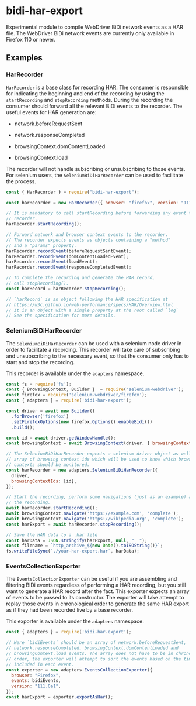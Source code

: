 # bidi-har-export

Experimental module to compile WebDriver BiDi network events as a HAR file. The WebDriver BiDi network events are currently only available in Firefox 110 or newer.

## Examples

### HarRecorder

`HarRecorder` is a base class for recording HAR. The consumer is responsible for indicating the beginning and end of the recording by using the `startRecording` and `stopRecording` methods. During the recording the consumer should forward all the relevant BiDi events to the recorder. The useful events for HAR generation are:
- network.beforeRequestSent

- network.responseCompleted
- browsingContext.domContentLoaded
- browsingContext.load

The recorder will not handle subscribing or unsubscribing to those events. For selenium users, the `SeleniumBiDiHarRecorder` can be used to facilitate the process.

```javascript
const { HarRecorder } = require("bidi-har-export");

const harRecorder = new HarRecorder({ browser: "firefox", version: "111.0a1"});

// It is mandatory to call startRecording before forwarding any event to the
// recorder.
harRecorder.startRecording();

// Forward network and browser context events to the recorder.
// The recorder expects events as objects containing a "method"
// and a "params" property.
harRecorder.recordEvent(beforeRequestSentEvent);
harRecorder.recordEvent(domContentLoadedEvent);
harRecorder.recordEvent(loadEvent);
harRecorder.recordEvent(responseCompletedEvent);

// To complete the recording and generate the HAR record,
// call stopRecording().
const harRecord = harRecorder.stopRecording();

// `harRecord` is an object following the HAR specification at
// https://w3c.github.io/web-performance/specs/HAR/Overview.html
// It is an object with a single property at the root called `log`
// See the specification for more details.
```

### SeleniumBiDiHarRecorder

The `SeleniumBiDiHarRecorder` can be used with a selenium node driver in order to facilitate a recording. This recorder will take care of subscribing and unsubscribing to the necessary event, so that the consumer only has to start and stop the recording.

This recorder is available under the `adapters` namespace.

```javascript
const fs = require('fs');
const { BrowsingContext, Builder }  = require('selenium-webdriver');
const firefox = require('selenium-webdriver/firefox');
const { adapters } = require('bidi-har-export');

const driver = await new Builder()
  .forBrowser('firefox')
  .setFirefoxOptions(new firefox.Options().enableBidi())
  .build();

const id = await driver.getWindowHandle();
const browsingContext = await BrowsingContext(driver, { browsingContextId: id });

// The SeleniumBiDiHarRecorder expects a selenium driver object as well as an
// array of browsing context ids which will be used to know which browsing
// contexts should be monitored.
const harRecorder = new adapters.SeleniumBiDiHarRecorder({
  driver,
  browsingContextIds: [id],
});

// Start the recording, perform some navigations (just as an example) and stop
// the recording.
await harRecorder.startRecording();
await browsingContext.navigate('https://example.com', 'complete');
await browsingContext.navigate('https://wikipedia.org', 'complete');
const harExport = await harRecorder.stopRecording();

// Save the HAR data to a .har file
const harData = JSON.stringify(harExport, null, "  ");
const filename = `http_archive_${new Date().toISOString()}`;
fs.writeFileSync(`./your-har-export.har`, harData);
```

### EventsCollectionExporter

The `EventsCollectionExporter` can be useful if you are assembling and filtering BiDi events regardless of performing a HAR recording, but you still want to generate a HAR record after the fact. This exporter expects an array of events to be passed to its constructor. The exporter will take attempt to replay those events in chronological order to generate the same HAR export as if they had been recorded live by a base recorder.

This exporter is available under the `adapters` namespace.

```javascript
const { adapters } = require('bidi-har-export');

// Here `bidiEvents` should be an array of network.beforeRequestSent,
// network.responseCompleted, browsingContext.domContentLoaded and
// browsingContext.load events. The array does not have to be in chronological
// order, the exporter will attempt to sort the events based on the timestamp
// included in each event.
const exporter = new adapters.EventsCollectionExporter({
  browser: "Firefox",
  events: bidiEvents,
  version: "111.0a1",
});
const harExport = exporter.exportAsHar();
```
